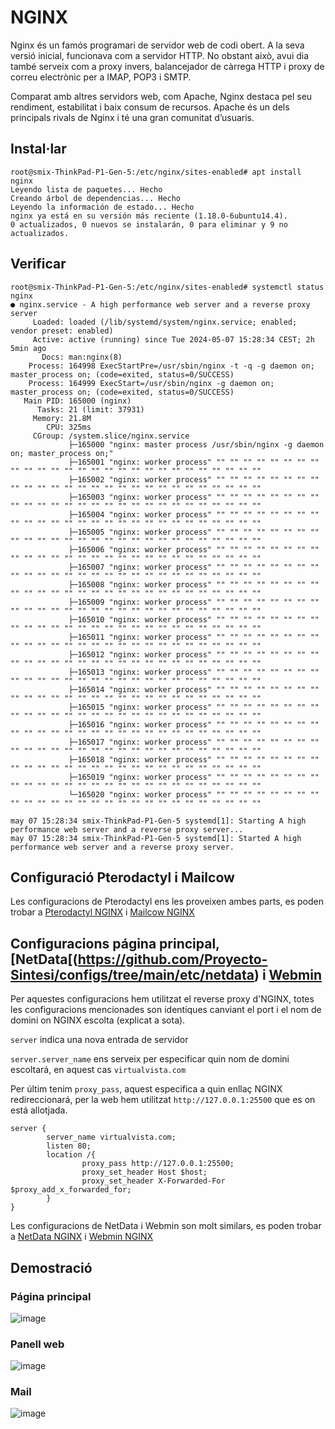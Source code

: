 # NGINX
Nginx és un famós programari de servidor web de codi obert. A la seva versió inicial, funcionava com a servidor HTTP. No obstant això, avui dia també serveix com a proxy invers, balancejador de càrrega HTTP i proxy de correu electrònic per a IMAP, POP3 i SMTP.

Comparat amb altres servidors web, com Apache, Nginx destaca pel seu rendiment, estabilitat i baix consum de recursos. Apache és un dels principals rivals de Nginx i té una gran comunitat d’usuaris.

## Instal·lar
```console
root@smix-ThinkPad-P1-Gen-5:/etc/nginx/sites-enabled# apt install nginx
Leyendo lista de paquetes... Hecho
Creando árbol de dependencias... Hecho
Leyendo la información de estado... Hecho
nginx ya está en su versión más reciente (1.18.0-6ubuntu14.4).
0 actualizados, 0 nuevos se instalarán, 0 para eliminar y 9 no actualizados.
```

## Verificar
```console
root@smix-ThinkPad-P1-Gen-5:/etc/nginx/sites-enabled# systemctl status nginx
● nginx.service - A high performance web server and a reverse proxy server
     Loaded: loaded (/lib/systemd/system/nginx.service; enabled; vendor preset: enabled)
     Active: active (running) since Tue 2024-05-07 15:28:34 CEST; 2h 5min ago
       Docs: man:nginx(8)
    Process: 164998 ExecStartPre=/usr/sbin/nginx -t -q -g daemon on; master_process on; (code=exited, status=0/SUCCESS)
    Process: 164999 ExecStart=/usr/sbin/nginx -g daemon on; master_process on; (code=exited, status=0/SUCCESS)
   Main PID: 165000 (nginx)
      Tasks: 21 (limit: 37931)
     Memory: 21.8M
        CPU: 325ms
     CGroup: /system.slice/nginx.service
             ├─165000 "nginx: master process /usr/sbin/nginx -g daemon on; master_process on;"
             ├─165001 "nginx: worker process" "" "" "" "" "" "" "" "" "" "" "" "" "" "" "" "" "" "" "" "" "" "" "" "" "" "" ""
             ├─165002 "nginx: worker process" "" "" "" "" "" "" "" "" "" "" "" "" "" "" "" "" "" "" "" "" "" "" "" "" "" "" ""
             ├─165003 "nginx: worker process" "" "" "" "" "" "" "" "" "" "" "" "" "" "" "" "" "" "" "" "" "" "" "" "" "" "" ""
             ├─165004 "nginx: worker process" "" "" "" "" "" "" "" "" "" "" "" "" "" "" "" "" "" "" "" "" "" "" "" "" "" "" ""
             ├─165005 "nginx: worker process" "" "" "" "" "" "" "" "" "" "" "" "" "" "" "" "" "" "" "" "" "" "" "" "" "" "" ""
             ├─165006 "nginx: worker process" "" "" "" "" "" "" "" "" "" "" "" "" "" "" "" "" "" "" "" "" "" "" "" "" "" "" ""
             ├─165007 "nginx: worker process" "" "" "" "" "" "" "" "" "" "" "" "" "" "" "" "" "" "" "" "" "" "" "" "" "" "" ""
             ├─165008 "nginx: worker process" "" "" "" "" "" "" "" "" "" "" "" "" "" "" "" "" "" "" "" "" "" "" "" "" "" "" ""
             ├─165009 "nginx: worker process" "" "" "" "" "" "" "" "" "" "" "" "" "" "" "" "" "" "" "" "" "" "" "" "" "" "" ""
             ├─165010 "nginx: worker process" "" "" "" "" "" "" "" "" "" "" "" "" "" "" "" "" "" "" "" "" "" "" "" "" "" "" ""
             ├─165011 "nginx: worker process" "" "" "" "" "" "" "" "" "" "" "" "" "" "" "" "" "" "" "" "" "" "" "" "" "" "" ""
             ├─165012 "nginx: worker process" "" "" "" "" "" "" "" "" "" "" "" "" "" "" "" "" "" "" "" "" "" "" "" "" "" "" ""
             ├─165013 "nginx: worker process" "" "" "" "" "" "" "" "" "" "" "" "" "" "" "" "" "" "" "" "" "" "" "" "" "" "" ""
             ├─165014 "nginx: worker process" "" "" "" "" "" "" "" "" "" "" "" "" "" "" "" "" "" "" "" "" "" "" "" "" "" "" ""
             ├─165015 "nginx: worker process" "" "" "" "" "" "" "" "" "" "" "" "" "" "" "" "" "" "" "" "" "" "" "" "" "" "" ""
             ├─165016 "nginx: worker process" "" "" "" "" "" "" "" "" "" "" "" "" "" "" "" "" "" "" "" "" "" "" "" "" "" "" ""
             ├─165017 "nginx: worker process" "" "" "" "" "" "" "" "" "" "" "" "" "" "" "" "" "" "" "" "" "" "" "" "" "" "" ""
             ├─165018 "nginx: worker process" "" "" "" "" "" "" "" "" "" "" "" "" "" "" "" "" "" "" "" "" "" "" "" "" "" "" ""
             ├─165019 "nginx: worker process" "" "" "" "" "" "" "" "" "" "" "" "" "" "" "" "" "" "" "" "" "" "" "" "" "" "" ""
             └─165020 "nginx: worker process" "" "" "" "" "" "" "" "" "" "" "" "" "" "" "" "" "" "" "" "" "" "" "" "" "" "" ""

may 07 15:28:34 smix-ThinkPad-P1-Gen-5 systemd[1]: Starting A high performance web server and a reverse proxy server...
may 07 15:28:34 smix-ThinkPad-P1-Gen-5 systemd[1]: Started A high performance web server and a reverse proxy server.
```


## Configuració Pterodactyl i Mailcow
Les configuracions de Pterodactyl ens les proveixen ambes parts, es poden trobar a [Pterodactyl NGINX](https://pterodactyl.io/panel/0.7/webserver_configuration.html#nginx-without-ssl) i [Mailcow NGINX](https://docs.mailcow.email/post_installation/reverse-proxy/r_p-nginx/)

## Configuracions página principal, [NetData[(https://github.com/Proyecto-Sintesi/configs/tree/main/etc/netdata) i [Webmin](https://github.com/Proyecto-Sintesi/configs/tree/main/etc/webmin)
Per aquestes configuracions hem utilitzat el reverse proxy d'NGINX, totes les configuracions mencionades son identiques canviant el port i el nom de domini on NGINX escolta (explicat a sota).

`server` indica una nova entrada de servidor

`server.server_name` ens serveix per especificar quin nom de domini escoltará, en aquest cas `virtualvista.com`

Per últim tenim `proxy_pass`, aquest especifica a quin enllaç NGINX redireccionará, per la web hem utilitzat `http://127.0.0.1:25500` que es on está allotjada.

```nginx
server {
        server_name virtualvista.com;
        listen 80;
        location /{
                proxy_pass http://127.0.0.1:25500;
                proxy_set_header Host $host;
                proxy_set_header X-Forwarded-For $proxy_add_x_forwarded_for;
        }
}
```

Les configuracions de NetData i Webmin son molt similars, es poden trobar a [NetData NGINX](https://github.com/Proyecto-Sintesi/configs/blob/main/etc/nginx/sites-enabled/netdata.virtualvista.com.conf) i [Webmin NGINX](https://github.com/Proyecto-Sintesi/configs/blob/main/etc/nginx/sites-enabled/webmin.virtualvista.com.conf)

## Demostració
### Página principal
![image](https://github.com/Proyecto-Sintesi/configs/assets/122394285/fdfd51ab-3c61-4478-8f09-6918508e892d)

### Panell web
![image](https://github.com/Proyecto-Sintesi/configs/assets/122394285/b0c887da-9005-443c-96be-0ba3419704a0)


### Mail
![image](https://github.com/Proyecto-Sintesi/configs/assets/122394285/f8dc76c6-5898-4f74-9019-4cbeccd57ef1)


